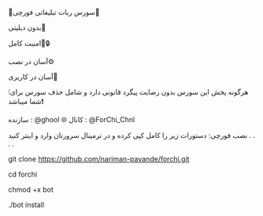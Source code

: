 💎سورس ربات تبلیغاتی فورچی💎

بدون دیلیتی🔫

امنیت کامل📌🔒

آسان در نصب⚙️

آسان در کاربری📎



❕هرگونه پخش این سورس بدون رضایت پیگرد قانونی دارد و شامل حذف سورس برای شما میباشد❗️


سازنده : @ghool    🌐    کانال : @ForChi_Chnl



نصب فورچی:
دستورات زیر را کامل کپی کرده و در ترمینال سرورتان وارد و اینتر کنید
.
.
.
.


git clone https://github.com/nariman-payande/forchi.git

cd forchi

chmod +x bot

./bot install
